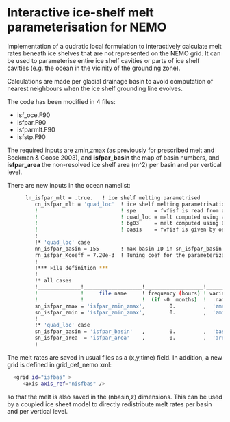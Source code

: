 # Interactive ice-shelf melt parameterisation for NEMO

Implementation of a qudratic local formulation to interactively calculate melt rates beneath ice shelves that are not represented on the NEMO grid. It can be used to parameterise entire ice shelf cavities or parts of ice shelf cavities (e.g. the ocean in the vicinity of the grounding zone).

Calculations are made per glacial drainage basin to avoid computation of nearest neighbours when the ice shelf grounding line evolves.

The code has been modified in 4 files:
* isf\_oce.F90
* isfpar.F90
* isfparmlt.F90
* isfstp.F90

The required inputs are zmin,zmax (as previously for prescribed melt and Beckman & Goose 2003), and **isfpar\_basin** the map of basin numbers, and **isfpar\_area** the non-resolved ice shelf area (m^2) per basin and per vertical level.

There are new inputs in the ocean namelist:
```bash
      ln_isfpar_mlt = .true.   ! ice shelf melting parametrised
         cn_isfpar_mlt = 'quad_loc'  ! ice shelf melting parametrisation (spe/bg03/oasis)
         !                           ! spe      = fwfisf is read from a forcing field ( melt > 0; freezing < 0 )
         !                           ! quad_loc = melt computed using a quadratic local parameterisation ( melt > 0; freezing < 0 )
         !                           ! bg03     = melt computed using Beckmann and Goosse parametrisation
         !                           ! oasis    = fwfisf is given by oasis and pattern by file sn_isfpar_fwf
         !
         !* 'quad_loc' case
         nn_isfpar_basin = 155       ! max basin ID in sn_isfpar_basin
         rn_isfpar_Kcoeff = 7.20e-3  ! Tuning coef for the parameterization
         !
         !*** File definition ***
         !
         !* all cases
         !______________!___________________!___________________!___________!_____________!_________!___________!__________!__________!_______________!
         !              !     file name     ! frequency (hours) ! variable  ! time interp.!  clim   ! 'yearly'/ ! weights  ! rotation ! land/sea mask !
         !              !                   !  (if <0  months)  !   name    !  (logical)  !  (T/F)  ! 'monthly' ! filename ! pairing  ! filename      !
         sn_isfpar_zmax = 'isfpar_zmin_zmax',        0.         ,  'zmax'   ,  .false.    , .true.  , 'yearly'  ,    ''    ,   ''     ,    ''
         sn_isfpar_zmin = 'isfpar_zmin_zmax',        0.         ,  'zmin'   ,  .false.    , .true.  , 'yearly'  ,    ''    ,   ''     ,    ''
         !
         !* 'quad_loc' case
         sn_isfpar_basin = 'isfpar_basin'   ,        0.         ,  'basin'  ,  .false.    , .true.  , 'yearly'  ,    ''    ,   ''     ,    ''
         sn_isfpar_area  = 'isfpar_area'    ,        0.         ,  'area'   ,  .false.    , .true.  , 'yearly'  ,    ''    ,   ''     ,    ''
         !
```

The melt rates are saved in usual files as a (x,y,time) field. In addition, a new grid is defined in grid\_def\_nemo.xml:
```bash
  <grid id="isfbas" >
     <axis axis_ref="nisfbas" />
```
so that the melt is also saved in the (nbasin,z) dimensions. This can be used by a coupled ice sheet model to directly redistribute melt rates per basin and per vertical level.


